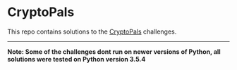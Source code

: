 # CryptoPals
This repo contains solutions to the [CryptoPals](https://cryptopals.com/) challenges.

---

**Note: Some of the challenges dont run on newer versions of Python, all solutions were tested on Python version 3.5.4**
